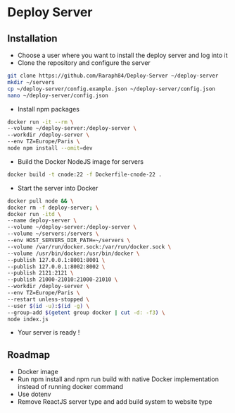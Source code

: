 # Deploy Server

## Installation

- Choose a user where you want to install the deploy server and log into it
- Clone the repository and configure the server 
```bash
git clone https://github.com/Raraph84/Deploy-Server ~/deploy-server
mkdir ~/servers
cp ~/deploy-server/config.example.json ~/deploy-server/config.json
nano ~/deploy-server/config.json
```
- Install npm packages
```bash
docker run -it --rm \
--volume ~/deploy-server:/deploy-server \
--workdir /deploy-server \
--env TZ=Europe/Paris \
node npm install --omit=dev
```
- Build the Docker NodeJS image for servers
```bash
docker build -t cnode:22 -f Dockerfile-cnode-22 .
```
- Start the server into Docker
```bash
docker pull node && \
docker rm -f deploy-server; \
docker run -itd \
--name deploy-server \
--volume ~/deploy-server:/deploy-server \
--volume ~/servers:/servers \
--env HOST_SERVERS_DIR_PATH=~/servers \
--volume /var/run/docker.sock:/var/run/docker.sock \
--volume /usr/bin/docker:/usr/bin/docker \
--publish 127.0.0.1:8001:8001 \
--publish 127.0.0.1:8002:8002 \
--publish 2121:2121 \
--publish 21000-21010:21000-21010 \
--workdir /deploy-server \
--env TZ=Europe/Paris \
--restart unless-stopped \
--user $(id -u):$(id -g) \
--group-add $(getent group docker | cut -d: -f3) \
node index.js
```
- Your server is ready !

## Roadmap
- Docker image
- Run npm install and npm run build with native Docker implementation instead of running docker command
- Use dotenv
- Remove ReactJS server type and add build system to website type
